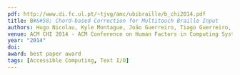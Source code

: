 ```yaml
---
pdf: http://www.di.fc.ul.pt/~tjvg/amc/ubibraille/b_chi2014.pdf
title: B#&#58; Chord-based Correction for Multitouch Braille Input
authors: Hugo Nicolau, Kyle Montague, João Guerreiro, Tiago Guerreiro, Vicki HansonACM CHI 2014 - ACM Conference on Human Factors in Computing Systems, Toronto, Canada, April, 2014
venue: ACM CHI 2014 - ACM Conference on Human Factors in Computing Systems, Toronto, Canada, April, 2014
year: "2014"
doi: 
award: best paper award
tags: [Accessible Computing, Text I/O]
---
```


